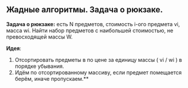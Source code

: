 ## Жадные алгоритмы. Задача о рюкзаке.

**Задача о рюкзаке:** есть N предметов, стоимость i-ого предмета vi, масса wi. Найти набор предметов с наибольшей стоимостью, не превосходящей массы W.

**Идея**: 
1. Отсортировать предметы в по цене за единицу массы ( vi / wi ) в порядке убывания.
2. Идём по отсортированному массиву, если предмет помещается берём, иначе пропускаем.**